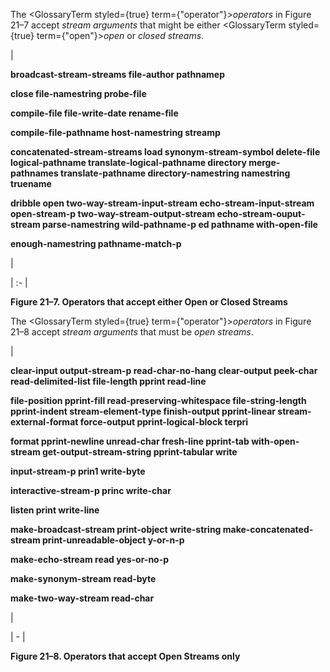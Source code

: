 
 The <GlossaryTerm styled={true} term={"operator"}><i>operators</i></GlossaryTerm> in Figure 21–7 accept *stream arguments* that might be either <GlossaryTerm styled={true} term={"open"}><i>open</i></GlossaryTerm> or *closed streams*. 



|<p>**broadcast-stream-streams file-author pathnamep** </p><p>**close file-namestring probe-file** </p><p>**compile-file file-write-date rename-file** </p><p>**compile-file-pathname host-namestring streamp** </p><p>**concatenated-stream-streams load synonym-stream-symbol delete-file logical-pathname translate-logical-pathname directory merge-pathnames translate-pathname directory-namestring namestring truename** </p><p>**dribble open two-way-stream-input-stream echo-stream-input-stream open-stream-p two-way-stream-output-stream echo-stream-ouput-stream parse-namestring wild-pathname-p ed pathname with-open-file** </p><p>**enough-namestring pathname-match-p**</p>|

| :- |





**Figure 21–7. Operators that accept either Open or Closed Streams** 



The <GlossaryTerm styled={true} term={"operator"}><i>operators</i></GlossaryTerm> in Figure 21–8 accept *stream arguments* that must be *open streams*. 



|<p>**clear-input output-stream-p read-char-no-hang clear-output peek-char read-delimited-list file-length pprint read-line** </p><p>**file-position pprint-fill read-preserving-whitespace file-string-length pprint-indent stream-element-type finish-output pprint-linear stream-external-format force-output pprint-logical-block terpri** </p><p>**format pprint-newline unread-char fresh-line pprint-tab with-open-stream get-output-stream-string pprint-tabular write** </p><p>**input-stream-p prin1 write-byte** </p><p>**interactive-stream-p princ write-char** </p><p>**listen print write-line** </p><p>**make-broadcast-stream print-object write-string make-concatenated-stream print-unreadable-object y-or-n-p** </p><p>**make-echo-stream read yes-or-no-p** </p><p>**make-synonym-stream read-byte** </p><p>**make-two-way-stream read-char**</p>|

| - |





**Figure 21–8. Operators that accept Open Streams only** 







 



 



